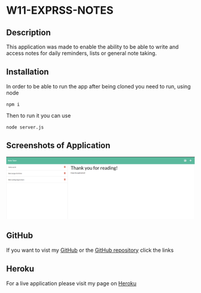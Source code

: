 # W11-EXPRSS-NOTES
## Description
This application was made to enable the ability to be able to write and access notes for daily reminders, lists or general note taking.

## Installation
In order to be able to run the app after being cloned you need to run, using node
```
npm i
```
Then to run it you can use
```
node server.js
```

## Screenshots of Application
![Capture1](./media/Capture1.PNG)
 
## GitHub
If you want to vist my [GitHub](https://github.com/Jamlit37) or the [GitHub repository](https://github.com/Jamlit37/W11-EXPRSS-NOTES) click the links

## Heroku
For a live application please visit my page on [Heroku](https://hidden-dusk-08673.herokuapp.com/)